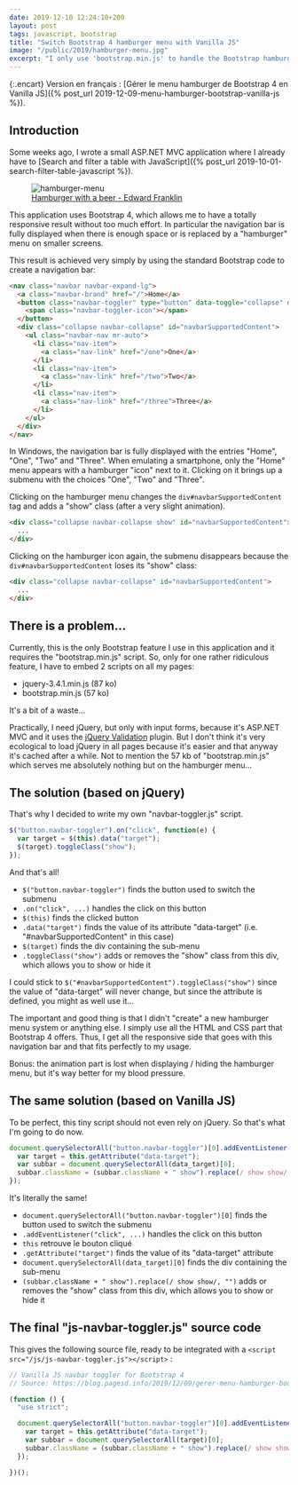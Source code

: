 ```yaml
---
date: 2019-12-10 12:24:10+200
layout: post
tags: javascript, bootstrap
title: "Switch Bootstrap 4 hamburger menu with Vanilla JS"
image: "/public/2019/hamburger-menu.jpg"
excerpt: "I only use 'bootstrap.min.js' to handle the Bootstrap hamburger menu. So I 'replaced' the 57 ko of this file with 3 lines of JS."
---
```


{:.encart}
Version en français : [Gérer le menu hamburger de Bootstrap 4 en Vanilla JS]({% post_url 2019-12-09-menu-hamburger-bootstrap-vanilla-js %}).

## Introduction

Some weeks ago, I wrote a small ASP.NET MVC application where I already have to [Search and filter a table with JavaScript]({% post_url 2019-10-01-search-filter-table-javascript %}).

<figure>
  <img src="{{ page.image }}" alt="hamburger-menu" />
  <figcaption>
    <a href="https://unsplash.com/photos/Nb_Q-M3Cdzg">Hamburger with a beer - Edward Franklin</a>
  </figcaption>
</figure>

This application uses Bootstrap 4, which allows me to have a totally responsive result without too much effort. In particular the navigation bar is fully displayed when there is enough space or is replaced by a "hamburger" menu on smaller screens.

This result is achieved very simply by using the standard Bootstrap code to create a navigation bar:

```html
<nav class="navbar navbar-expand-lg">
  <a class="navbar-brand" href="/">Home</a>
  <button class="navbar-toggler" type="button" data-toggle="collapse" data-target="#navbarSupportedContent" aria-controls="navbarSupportedContent" aria-expanded="false" aria-label="Toggle navigation">
    <span class="navbar-toggler-icon"></span>
  </button>
  <div class="collapse navbar-collapse" id="navbarSupportedContent">
    <ul class="navbar-nav mr-auto">
      <li class="nav-item">
        <a class="nav-link" href="/one">One</a>
      </li>
      <li class="nav-item">
        <a class="nav-link" href="/two">Two</a>
      </li>
      <li class="nav-item">
        <a class="nav-link" href="/three">Three</a>
      </li>
    </ul>
  </div>
</nav>
```

In Windows, the navigation bar is fully displayed with the entries "Home", "One", "Two" and "Three". When emulating a smartphone, only the "Home" menu appears with a hamburger "icon" next to it. Clicking on it brings up a submenu with the choices "One", "Two" and "Three".

Clicking on the hamburger menu changes the `div#navbarSupportedContent` tag and adds a "show" class (after a very slight animation).

```html
<div class="collapse navbar-collapse show" id="navbarSupportedContent">
  ...
</div>
```

Clicking on the hamburger icon again, the submenu disappears because the `div#navbarSupportedContent` loses its "show" class:

```html
<div class="collapse navbar-collapse" id="navbarSupportedContent">
  ...
</div>
```


## There is a problem...

Currently, this is the only Bootstrap feature I use in this application and it requires the "bootstrap.min.js" script. So, only for one rather ridiculous feature, I have to embed 2 scripts on all my pages:

* jquery-3.4.1.min.js (87 ko)
* bootstrap.min.js (57 ko)

It's a bit of a waste...

Practically, I need jQuery, but only with input forms, because it's ASP.NET MVC and it uses the [jQuery Validation](https://jqueryvalidation.org/) plugin. But I don't think it's very ecological to load jQuery in all pages because it's easier and that anyway it's cached after a while. Not to mention the 57 kb of "bootstrap.min.js" which serves me absolutely nothing but on the hamburger menu...

## The solution (based on jQuery)

That's why I decided to write my own "navbar-toggler.js" script.

```javascript
$("button.navbar-toggler").on("click", function(e) {
  var target = $(this).data("target");
  $(target).toggleClass("show");
});
```

And that's all!

* `$("button.navbar-toggler")` finds the button used to switch the submenu
* `.on("click", ...)` handles the click on this button
* `$(this)` finds the clicked button
* `.data("target")` finds the value of its attribute "data-target" (i.e. "#navbarSupportedContent" in this case)
* `$(target)` finds the div containing the sub-menu
* `.toggleClass("show")` adds or removes the "show" class from this div, which allows you to show or hide it

I could stick to `$("#navbarSupportedContent").toggleClass("show")` since the value of "data-target" will never change, but since the attribute is defined, you might as well use it...

The important and good thing is that I didn't "create" a new hamburger menu system or anything else. I simply use all the HTML and CSS part that Bootstrap 4 offers. Thus, I get all the responsive side that goes with this navigation bar and that fits perfectly to my usage.

Bonus: the animation part is lost when displaying / hiding the hamburger menu, but it's way better for my blood pressure.

## The same solution (based on Vanilla JS)

To be perfect, this tiny script should not even rely on jQuery. So that's what I'm going to do now.

```javascript
document.querySelectorAll("button.navbar-toggler")[0].addEventListener("click", function (event) {
  var target = this.getAttribute("data-target");
  var subbar = document.querySelectorAll(data_target)[0];
  subbar.className = (subbar.className + " show").replace(/ show show/, "");
});
```

It's literally the same!

* `document.querySelectorAll("button.navbar-toggler")[0]` finds the button used to switch the submenu
* `.addEventListener("click", ...)` handles the click on this button
* `this` retrouve le bouton cliqué
* `.getAttribute("target")` finds the value of its "data-target" attribute
* `document.querySelectorAll(data_target)[0]` finds the div containing the sub-menu
* `(subbar.className + " show").replace(/ show show/, "")` adds or removes the "show" class from this div, which allows you to show or hide it


## The final "js-navbar-toggler.js" source code

This gives the following source file, ready to be integrated with a `<script src="/js/js-navbar-toggler.js"></script>` :

```javascript
// Vanilla JS navbar toggler for Bootstrap 4
// Source: https://blog.pagesd.info/2019/12/09/gerer-menu-hamburger-bootstrap-vanilla-js

(function () {
  "use strict";

  document.querySelectorAll("button.navbar-toggler")[0].addEventListener("click", function (event) {
    var target = this.getAttribute("data-target");
    var subbar = document.querySelectorAll(target)[0];
    subbar.className = (subbar.className + " show").replace(/ show show/, "");
  });

})();
```
